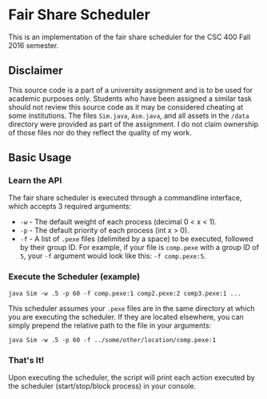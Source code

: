 # Fair Share Scheduler

This is an implementation of the fair share scheduler for the CSC 400 Fall 2016 semester.

## Disclaimer

This source code is a part of a university assignment and is to be used for academic purposes only. Students who have been assigned a similar task should not review this source code as it may be considered cheating at some institutions. The files `Sim.java`,  `Asm.java`, and all assets in the `/data` directory were provided as part of the assignment. I do not claim ownership of those files nor do they reflect the quality of my work.

## Basic Usage

### Learn the API

The fair share scheduler is executed through a commandline interface, which accepts 3 required arguments:

- `-w` - The default weight of each process (decimal 0 < x < 1).
- `-p` - The default priority of each process (int x > 0).
- `-f` - A list of `.pexe` files (delimited by a space) to be executed, followed by their group ID. For example, if your file is `comp.pexe` with a group ID of `5`, your `-f` argument would look like this: `-f comp.pexe:5`.

### Execute the Scheduler (example)

    java Sim -w .5 -p 60 -f comp.pexe:1 comp2.pexe:2 comp3.pexe:1 ...
    
This scheduler assumes your `.pexe` files are in the same directory at which you are executing the scheduler. If they are located elsewhere, you can simply prepend the relative path to the file in your arguments:

    java Sim -w .5 -p 60 -f ../some/other/location/comp.pexe:1
    
### That's It!

Upon executing the scheduler, the script will print each action executed by the scheduler (start/stop/block process) in your console.